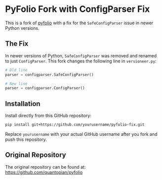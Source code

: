 # PyFolio Fork with ConfigParser Fix

This is a fork of [pyfolio](https://github.com/quantopian/pyfolio) with a fix for the `SafeConfigParser` issue in newer Python versions.

## The Fix

In newer versions of Python, `SafeConfigParser` was removed and renamed to just `ConfigParser`. This fork changes the following line in `versioneer.py`:

```python
# Old line
parser = configparser.SafeConfigParser()

# New line
parser = configparser.ConfigParser()
```

## Installation

Install directly from this GitHub repository:

```bash
pip install git+https://github.com/yourusername/pyfolio-fix.git
```

Replace `yourusername` with your actual GitHub username after you fork and push this repository.

## Original Repository

The original repository can be found at: https://github.com/quantopian/pyfolio 